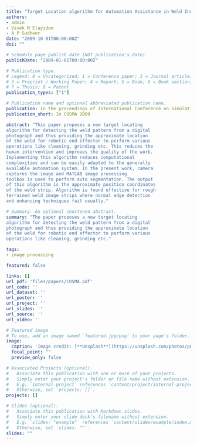 ```yaml
---
title: "Target Location algorithm for Automation Assistance in Weld Industries"
authors:
- admin
- Vivek M Elayidom
- A P Sudheer
date: "2009-10-01T00:00:00Z"
doi: ""

# Schedule page publish date (NOT publication's date).
publishDate: "2009-01-01T00:00:00Z"

# Publication type.
# Legend: 0 = Uncategorized; 1 = Conference paper; 2 = Journal article;
# 3 = Preprint / Working Paper; 4 = Report; 5 = Book; 6 = Book section;
# 7 = Thesis; 8 = Patent
publication_types: ["1"]

# Publication name and optional abbreviated publication name.
publication: In the proceedings of International Conference on Simulation Modeling and Analysis
publication_short: In COSMA 2009

abstract: "This paper proposes a new target locating
algorithm for detecting the weld pattern from a digital
photograph and thus providing the approximate location
of the weld for robotic end effector to perform various
operations like cleaning, grinding etc. This reduces the
human intervention and improves the quality of the work.
Implementing this algorithm reduces computational
complexities and can be easily adapted to the generally
available automation system. In the present work, camera
captures the image and MATLAB image processing
toolbox is used to perform auto segmentation. The output
of this algorithm is the approximate position coordinates
of the weld strip. Algorithm is found effective for rough
terrained weld image strips where normal edge detection
and enhancing techniques fail usually."

# Summary. An optional shortened abstract.
summary: "The paper proposes a new target locating
algorithm for detecting the weld pattern from a digital
photograph and thus providing the approximate location
of the weld for robotic end effector to perform various
operations like cleaning, grinding etc."

tags:
- image processing

featured: false

links: []
url_pdf: 'files/papers/COSMA.pdf'
url_code: ''
url_dataset: ''
url_poster: ''
url_project: ''
url_slides: ''
url_source: ''
url_video: ''

# Featured image
# To use, add an image named `featured.jpg/png` to your page's folder.
image:
  caption: 'Image credit: [**Unsplash**](https://unsplash.com/photos/pLCdAaMFLTE)'
  focal_point: ""
  preview_only: false

# Associated Projects (optional).
#   Associate this publication with one or more of your projects.
#   Simply enter your project's folder or file name without extension.
#   E.g. `internal-project` references `content/project/internal-project/index.md`.
#   Otherwise, set `projects: []`.
projects: []

# Slides (optional).
#   Associate this publication with Markdown slides.
#   Simply enter your slide deck's filename without extension.
#   E.g. `slides: "example"` references `content/slides/example/index.md`.
#   Otherwise, set `slides: ""`.
slides: ""
---
```

